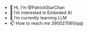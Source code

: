 - 👋 Hi, I’m @PatrickStarChan
- 👀 I’m interested in Embeded AI
- 🌱 I’m currently learning LLM
- 📫 How to reach me 390027060(qq)

<!---
PatrickStarChan/PatrickStarChan is a ✨ special ✨ repository because its `README.md` (this file) appears on your GitHub profile.
You can click the Preview link to take a look at your changes.
--->
